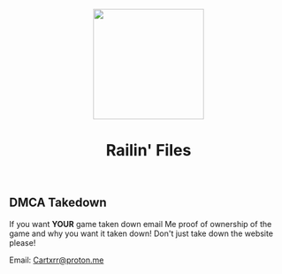 <p align="center">
<img style="height: 200px;" src="https://railingames.github.io/imgs/Logo.png">
</p>
<h1 align="center">Railin' Files</h1>
<br>

## DMCA Takedown 
 If you want **YOUR** game taken down email Me proof of ownership of the game and why you want it taken down! Don't just take down the website please! 
 
 Email: [Cartxrr@proton.me](mailto:Cartxrr@proton.me) 
